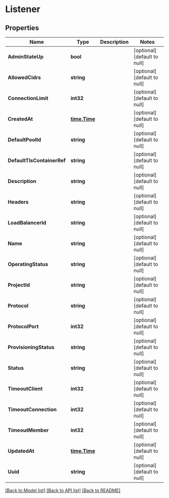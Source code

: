 # Listener

## Properties
Name | Type | Description | Notes
------------ | ------------- | ------------- | -------------
**AdminStateUp** | **bool** |  | [optional] [default to null]
**AllowedCidrs** | **string** |  | [optional] [default to null]
**ConnectionLimit** | **int32** |  | [optional] [default to null]
**CreatedAt** | [**time.Time**](time.Time.md) |  | [optional] [default to null]
**DefaultPoolId** | **string** |  | [optional] [default to null]
**DefaultTlsContainerRef** | **string** |  | [optional] [default to null]
**Description** | **string** |  | [optional] [default to null]
**Headers** | **string** |  | [optional] [default to null]
**LoadBalancerId** | **string** |  | [optional] [default to null]
**Name** | **string** |  | [optional] [default to null]
**OperatingStatus** | **string** |  | [optional] [default to null]
**ProjectId** | **string** |  | [optional] [default to null]
**Protocol** | **string** |  | [optional] [default to null]
**ProtocolPort** | **int32** |  | [optional] [default to null]
**ProvisioningStatus** | **string** |  | [optional] [default to null]
**Status** | **string** |  | [optional] [default to null]
**TimeoutClient** | **int32** |  | [optional] [default to null]
**TimeoutConnection** | **int32** |  | [optional] [default to null]
**TimeoutMember** | **int32** |  | [optional] [default to null]
**UpdatedAt** | [**time.Time**](time.Time.md) |  | [optional] [default to null]
**Uuid** | **string** |  | [optional] [default to null]

[[Back to Model list]](../README.md#documentation-for-models) [[Back to API list]](../README.md#documentation-for-api-endpoints) [[Back to README]](../README.md)


